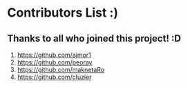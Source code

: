 # Contributors List :) 

## Thanks to all who joined this project! :D 

1. https://github.com/ajmor1
2. https://github.com/peoray
3. https://github.com/maknetaRo
4. https://github.com/cluzier